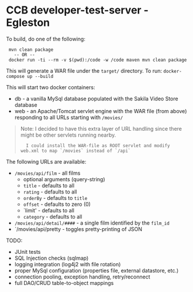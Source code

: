 # CCB developer-test-server - Egleston

To build, do one of the following:
```
 mvn clean package
   -- OR --
 docker run -ti --rm -v $(pwd):/code -w /code maven mvn clean package
```

This will generate a WAR file under the `target/` directory. To run:
 `docker-compose up --build`

This will start two docker containers:
 - db  - a vanilla MySql database populated with the Sakila Video Store database
 - web - an Apache/Tomcat servlet engine with the WAR file (from above) responding to all URLs starting with `/movies/`
> Note: I decided to have this extra layer of URL handling since there might be other servlets running nearby.
>
>       I could install the WAR-file as ROOT servlet and modify web.xml to map `/movies` instead of `/api`


The following URLs are available:
  - `/movies/api/film`                           - all films
    * optional arguments (query-string)
    - `title`    - defaults to all
    - `rating`   - defaults to all
    - `orderBy`  - defaults to `title`
    - `offset`   - defaults to zero (0)
    - `limit'    - defaults to all
    - `category` - defaults to all
  - `/movies/api/detail/####`                    - a single film identified by the `film_id`
  - `/movies/api/pretty                          - toggles pretty-printing of JSON

TODO:
 - JUnit tests
 - SQL Injection checks (sqlmap)
 - logging integration (log4j2 with file rotation)
 - proper MySql configuration (properties file, external datastore, etc.)
 - connection pooling, exception handling, retry/reconnect
 - full DAO/CRUD table-to-object mappings


